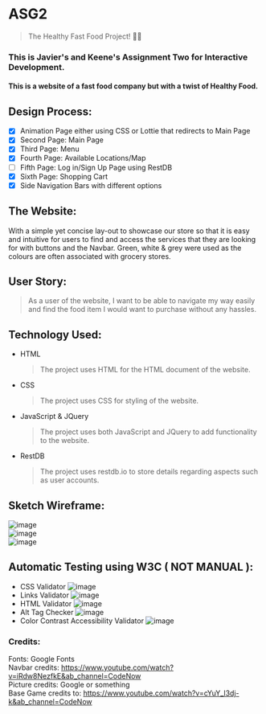 # ASG2

> The Healthy Fast Food Project! 🌯🥗

### This is Javier's and Keene's Assignment Two for Interactive Development.

#### This is a website of a fast food company but with a twist of Healthy Food.

## Design Process:

- [x] Animation Page either using CSS or Lottie that redirects to Main Page
- [x] Second Page: Main Page
- [x] Third Page: Menu
- [x] Fourth Page: Available Locations/Map
- [ ] Fifth Page: Log in/Sign Up Page using RestDB
- [x] Sixth Page: Shopping Cart
- [x] Side Navigation Bars with different options

## The Website:

With a simple yet concise lay-out to showcase our store so that it is easy and intuitive for users to find and access the services that they are looking for with buttons and the Navbar. Green, white & grey were used as the colours are often associated with grocery stores.

## User Story:

> As a user of the website, I want to be able to navigate my way easily and find the food item I would want to purchase without any hassles.

## Technology Used:

- HTML

  > The project uses HTML for the HTML document of the website.

- CSS

  > The project uses CSS for styling of the website.

- JavaScript & JQuery

  > The project uses both JavaScript and JQuery to add functionality to the website.

- RestDB
  > The project uses restdb.io to store details regarding aspects such as user accounts.

## Sketch Wireframe:

![image](https://user-images.githubusercontent.com/47713804/214832154-d84f2feb-360b-4e21-9d37-efff36b12cc0.png) <br>
![image](https://user-images.githubusercontent.com/47713804/214832202-5bd8974c-af65-4f42-bfef-277dfd19c3c6.png) <br>
![image](https://user-images.githubusercontent.com/47713804/214832229-7a2dbfd2-3d98-47ff-bdc7-8de975451584.png)

## Automatic Testing using W3C ( NOT MANUAL ):
- CSS Validator
![image](https://user-images.githubusercontent.com/47713804/218003373-ed0019ad-cf68-415b-814c-4f5de5bafcd9.png)
- Links Validator
![image](https://user-images.githubusercontent.com/47713804/218004039-4ba6670b-0c24-4a2f-9b79-8c456efac4a5.png)
- HTML Validator 
![image](https://user-images.githubusercontent.com/47713804/218004436-57800d82-4f14-48e5-b9b3-d81cfaae6fd7.png)
- Alt Tag Checker
![image](https://user-images.githubusercontent.com/47713804/218004544-9ac9785d-2bb3-4f7f-8b91-f6e9f32bef15.png)
- Color Contrast Accessibility Validator
![image](https://user-images.githubusercontent.com/47713804/218004606-39bf87f9-01ed-4d75-88f8-229747a6d5d4.png)

### Credits:
Fonts: Google Fonts <br>
Navbar credits: https://www.youtube.com/watch?v=iRdw8NezfkE&ab_channel=CodeNow <br>
Picture credits: Google or something <br>
Base Game credits to: https://www.youtube.com/watch?v=cYuY_l3dj-k&ab_channel=CodeNow
